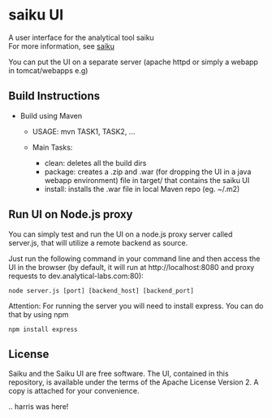 saiku UI
==============================
A user interface for the analytical tool saiku <br />
For more information, see [saiku](http://saikuanalytics.com)

You can put the UI on a separate server (apache httpd or simply a webapp in tomcat/webapps e.g)

Build Instructions
------------------

* Build using Maven

	- USAGE: mvn TASK1, TASK2, ...
	
	- Main Tasks:
	
		+ clean: deletes all the build dirs
		+ package: creates a .zip and .war (for dropping the UI in a java webapp environment) file in target/ that contains the saiku UI
		+ install: installs the .war file in local Maven repo (eg. ~/.m2)


Run UI on Node.js proxy
------------------
You can simply test and run the UI on a node.js proxy server called server.js, that will utilize a remote backend as source.

Just run the following command in your command line and then access the UI in
the browser (by default, it will run at http://localhost:8080 and proxy requests to dev.analytical-labs.com:80):

    node server.js [port] [backend_host] [backend_port]


Attention: For running the server you will need to install express.
You can do that by using npm

    npm install express
    
License
------------------
Saiku and the Saiku UI are free software. The UI, contained in this repository,
is available under the terms of the Apache License Version 2. A copy is attached for your convenience.

..
harris was here!
